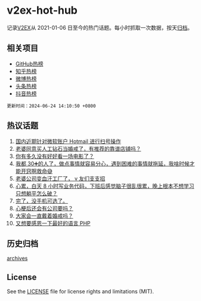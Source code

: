 # v2ex-hot-hub

 记录[V2EX](https://www.v2ex.com/)从 2021-01-06 日至今的热门话题。每小时抓取一次数据，按天[归档](archives)。
 
 ## 相关项目

- [GitHub热榜](https://github.com/snaildev/github-hot-hub)
- [知乎热榜](https://github.com/snaildev/zhihu-hot-hub)
- [微博热榜](https://github.com/snaildev/weibo-hot-hub)
- [头条热榜](https://github.com/snaildev/toutiao-hot-hub)
- [抖音热榜](https://github.com/snaildev/douyin-hot-hub)


 `更新时间：2024-06-24 14:10:50 +0800`

## 热议话题

1. [国内近期针对微软账户 Hotmail 进行扫号操作](https://www.v2ex.com/t/1051891)
1. [老婆同意买人工钻石当婚戒了，有推荐的靠谱店铺吗？](https://www.v2ex.com/t/1051936)
1. [你有多久没有好好看一场电影了？](https://www.v2ex.com/t/1051989)
1. [我都 30➕的人了，做点事情就容易分心，遇到困难的事情就拖延，我啥时候才能开窍啊救命😅](https://www.v2ex.com/t/1051968)
1. [老婆公司变血汗工厂了， v 友们支支招](https://www.v2ex.com/t/1052022)
1. [心累，白天 8 小时写业务代码，下班后感觉脑子很乱很累，晚上根本不想学习只想躺平怎么破？](https://www.v2ex.com/t/1051924)
1. [完了，没手机可选了。](https://www.v2ex.com/t/1051908)
1. [心梗后还会有公司要吗？](https://www.v2ex.com/t/1051851)
1. [大家会一直戴着婚戒吗？](https://www.v2ex.com/t/1051909)
1. [又想要感恩一下最好的语言 PHP](https://www.v2ex.com/t/1051947)

## 历史归档

[archives](archives)

## License

See the [LICENSE](LICENSE) file for license rights and limitations (MIT).
